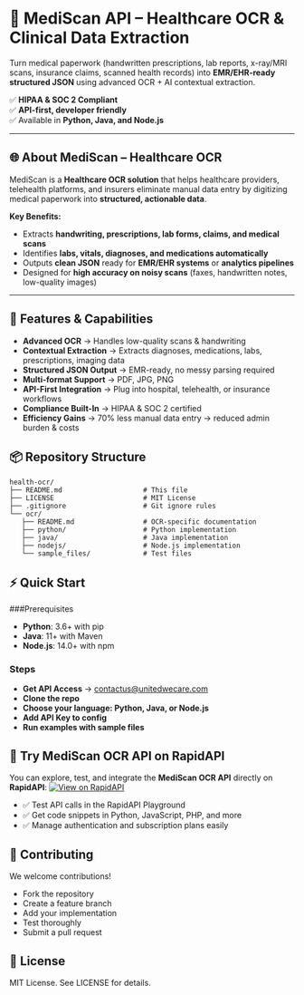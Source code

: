 # 🏥 MediScan API – Healthcare OCR & Clinical Data Extraction

Turn medical paperwork (handwritten prescriptions, lab reports, x-ray/MRI scans, insurance claims, scanned health records) into **EMR/EHR-ready structured JSON** using advanced OCR + AI contextual extraction.

✅ **HIPAA & SOC 2 Compliant**  
✅ **API-first, developer friendly**  
✅ Available in **Python, Java, and Node.js**

---

## 🌐 About MediScan – Healthcare OCR

MediScan is a **Healthcare OCR solution** that helps healthcare providers, telehealth platforms, and insurers eliminate manual data entry by digitizing medical paperwork into **structured, actionable data**.

**Key Benefits:**
- Extracts **handwriting, prescriptions, lab forms, claims, and medical scans**
- Identifies **labs, vitals, diagnoses, and medications automatically**
- Outputs **clean JSON** ready for **EMR/EHR systems** or **analytics pipelines**
- Designed for **high accuracy on noisy scans** (faxes, handwritten notes, low-quality images)

---

## 🚀 Features & Capabilities

- **Advanced OCR** → Handles low-quality scans & handwriting  
- **Contextual Extraction** → Extracts diagnoses, medications, labs, prescriptions, imaging data  
- **Structured JSON Output** → EMR-ready, no messy parsing required  
- **Multi-format Support** → PDF, JPG, PNG  
- **API-First Integration** → Plug into hospital, telehealth, or insurance workflows  
- **Compliance Built-In** → HIPAA & SOC 2 certified  
- **Efficiency Gains** → 70% less manual data entry → reduced admin burden & costs

## 📦 Repository Structure
```
health-ocr/
├── README.md                    # This file
├── LICENSE                      # MIT License
├── .gitignore                   # Git ignore rules
└── ocr/
   ├── README.md                 # OCR-specific documentation
   ├── python/                   # Python implementation
   ├── java/                     # Java implementation
   ├── nodejs/                   # Node.js implementation
   └── sample_files/             # Test files
```
## ⚡ Quick Start

###Prerequisites

- **Python**: 3.6+ with pip
- **Java**: 11+ with Maven
- **Node.js**: 14.0+ with npm

### Steps
- **Get API Access** → contactus@unitedwecare.com
- **Clone the repo**
- **Choose your language: Python, Java, or Node.js**
- **Add API Key to config**
- **Run examples with sample files**

## 🚀 Try MediScan OCR API on RapidAPI

You can explore, test, and integrate the **MediScan OCR API** directly on **RapidAPI**: [![View on RapidAPI](https://img.shields.io/badge/RapidAPI-MediScan-blue)](https://rapidapi.com/united-we-care-united-we-care-default/api/clinical-api1)


- ✅ Test API calls in the RapidAPI Playground  
- ✅ Get code snippets in Python, JavaScript, PHP, and more  
- ✅ Manage authentication and subscription plans easily  


## 🤝 Contributing

We welcome contributions!

- Fork the repository
- Create a feature branch
- Add your implementation
- Test thoroughly
- Submit a pull request

## 📜 License

MIT License. See LICENSE for details.

